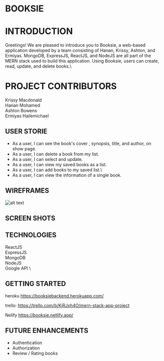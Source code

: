 # BOOKSIE

# INTRODUCTION
Greetings! We are pleased to introduce you to Booksie, a web-based application developed by a team consisting of Hanan, Krissy, Ashton, and Ermiyas. MongoDB, ExpressJS, ReactJS, and NodeJS are all part of the MERN stack used to build this application. Using Booksie, users can create, read, update, and delete books.\


# PROJECT CONTRIBUTORS

Krissy Macdonald\
Hanan Mohamed\
Ashton Bowens\
Ermiyas Hailemichael

## USER STORIE
* As a user, I can see the book's cover , synopsis, title, and author, on show page.
* As a user, I can delete a book from my list.
* As a user, I can select and update.
* As a user, I can view my saved books as a list.
* As a user, I can add books to my saved list.\
* As a user, I can view the information of a single book.

## WIREFRAMES
 ![alt text](https://trello.com/1/cards/63bf7825bb31aa01ebad3be3/attachments/63bf7825bb31aa01ebad3c1d/previews/63bf7826bb31aa01ebad3c2f/download/image.png) 
## SCREEN SHOTS

## TECHNOLOGIES
ReactJS \
ExpressJS \
MongoDB \
NodeJS \
Google API \


## GETTING STARTED

heroku
https://booksiebackend.herokuapp.com/


trello:
https://trello.com/b/KjRJxh4O/mern-stack-app-project

Nelify
https://booksie.netlify.app/


## FUTURE ENHANCEMENTS
* Authentication
* Authorization
* Review / Rating books
